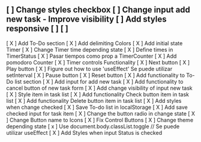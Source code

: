 [ ] Change styles checkbox
[ ] Change input add new task - Improve visibility
[ ] Add styles responsive
[ ] 
[ ] 
----------------------------------
[ X ] Add To-Do section
[ X ] Add delimiting Colors
[ X ] Add initial state Timer
[ X ] Change Timer time depending state
    [ X ] Define times in TimerStatus
    [ X ] Pasar tiempos como prop a TimerCounter
[ X ] Add pomodoro Counter
[ X ] Timer controls Functionality
    [ X ] Next button
    [ X ] Play button
        [ X ] Figure out how to use 'useEffect' <!-- Puedo seguir viendo el video 2 del curso de react de midudev -->
        Se puede utilizar setInterval
    [ X ] Pause button
    [ X ] Reset button
[ X ] Add functionality to To-Do list section
    [ X ] Add input for add new task
    [ X ] Add functionality to cancel button of new task form
    [ X ] Add change visibility of input new task
    [ X ] Style item in task list
    [ X ] Add functionality Check button item in task list
    [ X ] Add functionality Delete button item in task list
    [ X ] Add styles when change checked
    [ X ] Save To-do list in localStorage  <!--- Ver video de midudev--->
    [ X ] Add save checked input for task item
[ X ] Change the button radio in change state  <!------ Usar map para cambiar esta del radio button y los timers // Use state checked-->
[ X ] Change Button name to Icons
[ X ] Fix Control Buttons
[ X ] Change theme depending state
    [ x ] Use document.body.classList.toggle // Se puede utilizar useEffect<!------ Ver video 2 del curso de react de midudev  -------->
[ X ] Add Styles when input Status is checked